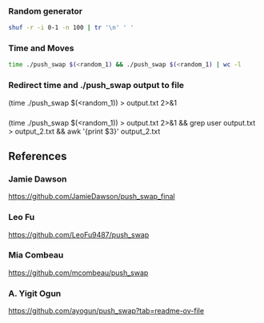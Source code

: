 ### Random generator
```sh
shuf -r -i 0-1 -n 100 | tr '\n' ' '
```
### Time and Moves
```sh
time ./push_swap $(<random_1) && ./push_swap $(<random_1) | wc -l
```
### Redirect time and ./push_swap output to file
(time ./push_swap $(<random_1)) > output.txt 2>&1

### 
(time ./push_swap $(<random_1)) > output.txt 2>&1 && grep user output.txt > output_2.txt && awk '{print $3}' output_2.txt

## References
### Jamie Dawson
https://github.com/JamieDawson/push_swap_final

### Leo Fu
https://github.com/LeoFu9487/push_swap

### Mia Combeau
https://github.com/mcombeau/push_swap

### A. Yigit Ogun
https://github.com/ayogun/push_swap?tab=readme-ov-file
